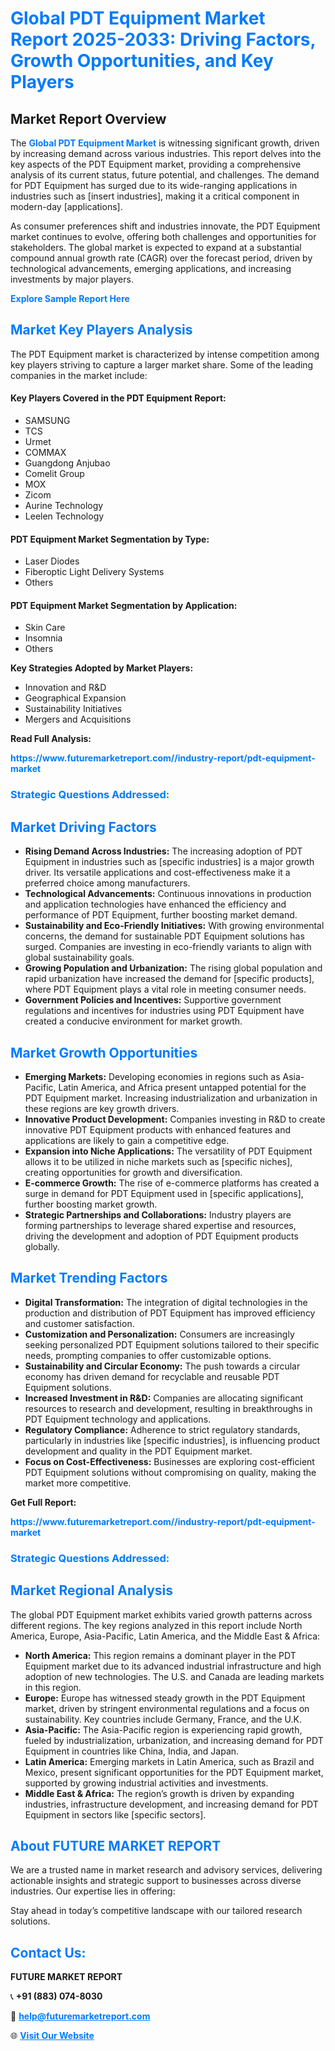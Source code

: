 <h1 style="color: #007BFF;">Global PDT Equipment Market Report 2025-2033: Driving Factors, Growth Opportunities, and Key Players</h1>

<section id="overview">
<h2>Market Report Overview</h2>
<p>The <a href="https://www.futuremarketreport.com//industry-report/pdt-equipment-market" style="color: #007BFF; text-decoration: none;"><strong>Global PDT Equipment Market</strong></a> is witnessing significant growth, driven by increasing demand across various industries. This report delves into the key aspects of the PDT Equipment market, providing a comprehensive analysis of its current status, future potential, and challenges. The demand for PDT Equipment has surged due to its wide-ranging applications in industries such as [insert industries], making it a critical component in modern-day [applications].</p>
<p>As consumer preferences shift and industries innovate, the PDT Equipment market continues to evolve, offering both challenges and opportunities for stakeholders. The global market is expected to expand at a substantial compound annual growth rate (CAGR) over the forecast period, driven by technological advancements, emerging applications, and increasing investments by major players.</p>
</section>

<section id="overview">
<p><a href="https://www.futuremarketreport.com//request-sample/reportId=53270" style="color: #007BFF; text-decoration: none;"><strong>Explore Sample Report Here</strong></a></p>
</section>

<section id="key-players">
<h2 style="color: #007BFF;">Market Key Players Analysis</h2>
<p>The PDT Equipment market is characterized by intense competition among key players striving to capture a larger market share. Some of the leading companies in the market include:</p>
<h4>Key Players Covered in the PDT Equipment Report:</h4>
<ul><li>SAMSUNG</li><li>TCS</li><li>Urmet</li><li>COMMAX</li><li>Guangdong Anjubao</li><li>Comelit Group</li><li>MOX</li><li>Zicom</li><li>Aurine Technology</li><li>Leelen Technology</li></ul>
<h4>PDT Equipment Market Segmentation by Type:</h4>
<ul><li>Laser Diodes</li><li>Fiberoptic Light Delivery Systems</li><li>Others</li></ul>

<h4>PDT Equipment Market Segmentation by Application:</h4>
<ul><li>Skin Care</li><li>Insomnia</li><li>Others</li></ul>
<p><strong>Key Strategies Adopted by Market Players:</strong></p>
<ul>
<li>Innovation and R&D</li>
<li>Geographical Expansion</li>
<li>Sustainability Initiatives</li>
<li>Mergers and Acquisitions</li>
</ul>
</section>

<section>
<p><strong>Read Full Analysis: </strong></p><a href="https://www.futuremarketreport.com//industry-report/pdt-equipment-market" style="color: #007BFF; text-decoration: none;"><strong>https://www.futuremarketreport.com//industry-report/pdt-equipment-market</strong></a>
<h3 style="color: #007BFF;">Strategic Questions Addressed:</h3>
</section>

<section id="driving-factors">
<h2 style="color: #007BFF;">Market Driving Factors</h2>
<ul>
<li><strong>Rising Demand Across Industries:</strong> The increasing adoption of PDT Equipment in industries such as [specific industries] is a major growth driver. Its versatile applications and cost-effectiveness make it a preferred choice among manufacturers.</li>
<li><strong>Technological Advancements:</strong> Continuous innovations in production and application technologies have enhanced the efficiency and performance of PDT Equipment, further boosting market demand.</li>
<li><strong>Sustainability and Eco-Friendly Initiatives:</strong> With growing environmental concerns, the demand for sustainable PDT Equipment solutions has surged. Companies are investing in eco-friendly variants to align with global sustainability goals.</li>
<li><strong>Growing Population and Urbanization:</strong> The rising global population and rapid urbanization have increased the demand for [specific products], where PDT Equipment plays a vital role in meeting consumer needs.</li>
<li><strong>Government Policies and Incentives:</strong> Supportive government regulations and incentives for industries using PDT Equipment have created a conducive environment for market growth.</li>
</ul>
</section>

<section id="growth-opportunities">
<h2 style="color: #007BFF;">Market Growth Opportunities</h2>
<ul>
<li><strong>Emerging Markets:</strong> Developing economies in regions such as Asia-Pacific, Latin America, and Africa present untapped potential for the PDT Equipment market. Increasing industrialization and urbanization in these regions are key growth drivers.</li>
<li><strong>Innovative Product Development:</strong> Companies investing in R&D to create innovative PDT Equipment products with enhanced features and applications are likely to gain a competitive edge.</li>
<li><strong>Expansion into Niche Applications:</strong> The versatility of PDT Equipment allows it to be utilized in niche markets such as [specific niches], creating opportunities for growth and diversification.</li>
<li><strong>E-commerce Growth:</strong> The rise of e-commerce platforms has created a surge in demand for PDT Equipment used in [specific applications], further boosting market growth.</li>
<li><strong>Strategic Partnerships and Collaborations:</strong> Industry players are forming partnerships to leverage shared expertise and resources, driving the development and adoption of PDT Equipment products globally.</li>
</ul>
</section>

<section id="trending-factors">
<h2 style="color: #007BFF;">Market Trending Factors</h2>
<ul>
<li><strong>Digital Transformation:</strong> The integration of digital technologies in the production and distribution of PDT Equipment has improved efficiency and customer satisfaction.</li>
<li><strong>Customization and Personalization:</strong> Consumers are increasingly seeking personalized PDT Equipment solutions tailored to their specific needs, prompting companies to offer customizable options.</li>
<li><strong>Sustainability and Circular Economy:</strong> The push towards a circular economy has driven demand for recyclable and reusable PDT Equipment solutions.</li>
<li><strong>Increased Investment in R&D:</strong> Companies are allocating significant resources to research and development, resulting in breakthroughs in PDT Equipment technology and applications.</li>
<li><strong>Regulatory Compliance:</strong> Adherence to strict regulatory standards, particularly in industries like [specific industries], is influencing product development and quality in the PDT Equipment market.</li>
<li><strong>Focus on Cost-Effectiveness:</strong> Businesses are exploring cost-efficient PDT Equipment solutions without compromising on quality, making the market more competitive.</li>
</ul>
</section>

<section>
<p><strong>Get Full Report: </strong></p><a href="https://www.futuremarketreport.com//industry-report/pdt-equipment-market" style="color: #007BFF; text-decoration: none;"><strong>https://www.futuremarketreport.com//industry-report/pdt-equipment-market</strong></a>
<h3 style="color: #007BFF;">Strategic Questions Addressed:</h3>
</section>


<section id="regional-analysis">
<h2 style="color: #007BFF;">Market Regional Analysis</h2>
<p>The global PDT Equipment market exhibits varied growth patterns across different regions. The key regions analyzed in this report include North America, Europe, Asia-Pacific, Latin America, and the Middle East & Africa:</p>
<ul>
<li><strong>North America:</strong> This region remains a dominant player in the PDT Equipment market due to its advanced industrial infrastructure and high adoption of new technologies. The U.S. and Canada are leading markets in this region.</li>
<li><strong>Europe:</strong> Europe has witnessed steady growth in the PDT Equipment market, driven by stringent environmental regulations and a focus on sustainability. Key countries include Germany, France, and the U.K.</li>
<li><strong>Asia-Pacific:</strong> The Asia-Pacific region is experiencing rapid growth, fueled by industrialization, urbanization, and increasing demand for PDT Equipment in countries like China, India, and Japan.</li>
<li><strong>Latin America:</strong> Emerging markets in Latin America, such as Brazil and Mexico, present significant opportunities for the PDT Equipment market, supported by growing industrial activities and investments.</li>
<li><strong>Middle East & Africa:</strong> The region’s growth is driven by expanding industries, infrastructure development, and increasing demand for PDT Equipment in sectors like [specific sectors].</li>
</ul>
</section>

<footer>
<h2 style="color: #007BFF;">About FUTURE MARKET REPORT</h2>
<p>We are a trusted name in market research and advisory services, delivering actionable insights and strategic support to businesses across diverse industries. Our expertise lies in offering:</p>

<p>Stay ahead in today’s competitive landscape with our tailored research solutions.</p>

<h2 style="color: #007BFF;">Contact Us:</h2>
<p><strong>FUTURE MARKET REPORT</strong></p>
<p>📞 <strong>+91 (883) 074-8030</strong></p>
<p>📧 <strong><a href="mailto:help@futuremarketreport.com" style="color: #007BFF;">help@futuremarketreport.com</a></strong></p>
<p>🌐 <strong><a href="https://www.futuremarketreport.com/" style="color: #007BFF;">Visit Our Website</a></strong></p>
</footer>